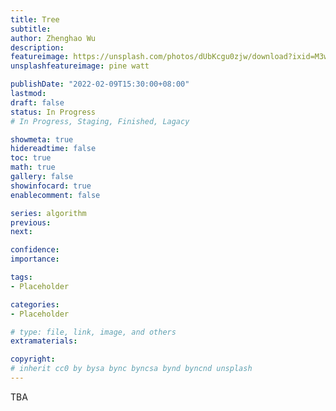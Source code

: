 ```yaml
---
title: Tree
subtitle: 
author: Zhenghao Wu
description: 
featureimage: https://unsplash.com/photos/dUbKcgu0zjw/download?ixid=M3wxMjA3fDB8MXxzZWFyY2h8N3x8ZGl2aWRlfGVufDB8fHx8MTc2MTIyODcyM3ww&force=true&w=2400
unsplashfeatureimage: pine watt

publishDate: "2022-02-09T15:30:00+08:00"
lastmod: 
draft: false
status: In Progress
# In Progress, Staging, Finished, Lagacy

showmeta: true
hidereadtime: false
toc: true
math: true
gallery: false
showinfocard: true
enablecomment: false

series: algorithm
previous:
next:

confidence: 
importance: 

tags:
- Placeholder

categories:
- Placeholder

# type: file, link, image, and others
extramaterials:

copyright: 
# inherit cc0 by bysa bync byncsa bynd byncnd unsplash
---
```


TBA